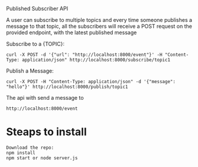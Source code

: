 Published Subscriber API

A user can subscribe to multiple topics and every time someone publishes a message to that topic, all the subscribers will receive a POST request on the provided endpoint, with the latest published message

Subscribe to a {TOPIC}:

```curl -X POST -d '{"url": "http://localhost:8000/event"}' -H "Content-Type: application/json" http://localhost:8000/subscribe/topic1```

Publish a Message:

``` curl -X POST -H "Content-Type: application/json" -d '{"message": "hello"}' http://localhost:8000/publish/topic1 ```

The api with send a message to 

```http://localhost:8000/event```

# Steaps to install 

```
Download the repo:
npm install
npm start or node server.js
```

